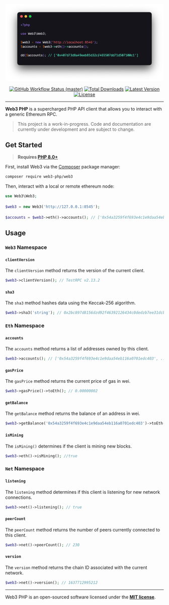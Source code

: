 <p align="center">
    <img src="https://raw.githubusercontent.com/web3-php/art/master/editor-without-bg.png" width="600" alt="Web3 PHP">
    <p align="center">
        <a href="https://github.com/web3-php/web3/actions"><img alt="GitHub Workflow Status (master)" src="https://img.shields.io/github/workflow/status/web3-php/web/Tests/master"></a>
        <a href="https://packagist.org/packages/web3-php/web3"><img alt="Total Downloads" src="https://img.shields.io/packagist/dt/web3-php/web3"></a>
        <a href="https://packagist.org/packages/web3-php/web3"><img alt="Latest Version" src="https://img.shields.io/packagist/v/web3-php/web3"></a>
        <a href="https://packagist.org/packages/web3-php/web3"><img alt="License" src="https://img.shields.io/packagist/l/web3-php/web3"></a>
    </p>
</p>

------
**Web3 PHP** is a supercharged PHP API client that allows you to interact with a generic Ethereum RPC.

> This project is a work-in-progress. Code and documentation are currently under development and are subject to change.

## Get Started

> **Requires [PHP 8.0+](https://php.net/releases/)**

First, install Web3 via the [Composer](https://getcomposer.org/) package manager:

```bash
composer require web3-php/web3
```

Then, interact with a local or remote ethereum node:

```php
use Web3\Web3;

$web3 = new Web3('http://127.0.0.1:8545');

$accounts = $web3->eth()->accounts(); // ['0x54a3259f4f693e4c1e9daa54eb116a0701edc403', ...]
```

## Usage

### `Web3` Namespace

#### `clientVersion`

The `clientVersion` method returns the version of the current client.

```php
$web3->clientVersion(); // TestRPC v2.13.2
```

#### `sha3`

The `sha3` method hashes data using the Keccak-256 algorithm.

```php
$web3->sha3('string'); // 0x2bc897d8156dzd92f46392126434c0dedzb7ee31dcbcfc6s28
```

### `Eth` Namespace

#### `accounts`

The `accounts` method returns a list of addresses owned by this client.

```php
$web3->accounts(); // ['0x54a3259f4f693e4c1e9daa54eb116a0701edc403', ...]
```

#### `gasPrice`

The `gasPrice` method returns the current price of gas in wei.

```php
$web3->gasPrice()->toEth(); // 0.00000002
```

#### `getBalance`

The `getBalance` method returns the balance of an address in wei.

```php
$web3->getBalance('0x54a3259f4f693e4c1e9daa54eb116a0701edc403')->toEth(); // 100
```

#### `isMining`

The `isMining()` determines if the client is mining new blocks.

```php
$web3->eth()->isMining(); //true 
```


### `Net` Namespace

#### `listening`

The `listening` method determines if this client is listening for new network connections.

```php
$web3->net()->listening(); // true
```

#### `peerCount`

The `peerCount` method returns the number of peers currently connected to this client.

```php
$web3->net()->peerCount(); // 230
```

#### `version`

The `version` method returns the chain ID associated with the current network.

```php
$web3->net()->version(); // 1637712995212
```

---

Web3 PHP is an open-sourced software licensed under the **[MIT license](https://opensource.org/licenses/MIT)**.
